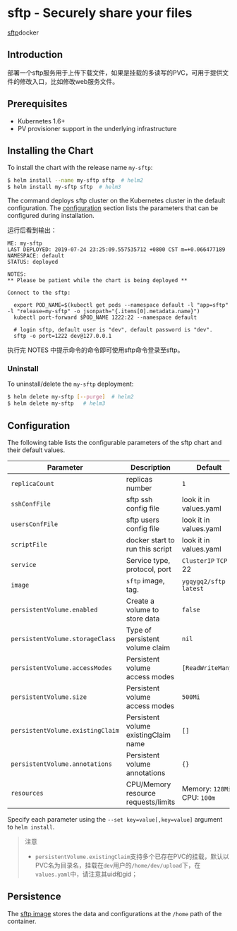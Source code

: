 # sftp - Securely share your files

[sftp](https://github.com/ygqygq2/sftp)docker

## Introduction

部署一个sftp服务用于上传下载文件，如果是挂载的多读写的PVC，可用于提供文件的修改入口，比如修改web服务文件。

## Prerequisites

- Kubernetes 1.6+
- PV provisioner support in the underlying infrastructure

## Installing the Chart 

To install the chart with the release name `my-sftp`:

```bash
$ helm install --name my-sftp sftp  # helm2
$ helm install my-sftp sftp  # helm3
```

The command deploys sftp cluster on the Kubernetes cluster in the default configuration. The [configuration](#configuration) section lists the parameters that can be configured during installation.

运行后看到输出：
```
ME: my-sftp
LAST DEPLOYED: 2019-07-24 23:25:09.557535712 +0800 CST m=+0.066477189
NAMESPACE: default
STATUS: deployed

NOTES:
** Please be patient while the chart is being deployed **

Connect to the sftp:

  export POD_NAME=$(kubectl get pods --namespace default -l "app=sftp" -l "release=my-sftp" -o jsonpath="{.items[0].metadata.name}")
  kubectl port-forward $POD_NAME 1222:22 --namespace default

  # login sftp, default user is "dev", default password is "dev".
  sftp -o port=1222 dev@127.0.0.1
```

执行完 NOTES 中提示命令的命令即可使用sftp命令登录至sftp。

### Uninstall

To uninstall/delete the `my-sftp` deployment:

```bash
$ helm delete my-sftp [--purge]  # helm2
$ helm delete my-sftp   # helm3
```

## Configuration

The following table lists the configurable parameters of the sftp chart and their default values.

| Parameter                  | Description                         | Default                                |
| -----------------------    | ----------------------------------- | -------------------------------------- |
| `replicaCount`             | replicas number                     | `1`                                    |
| `sshConfFile`              | sftp ssh config file                | look it in values.yaml                 |
| `usersConfFile`            | sftp users config file              | look it in values.yaml                 |
| `scriptFile`               | docker start to run this script     | look it in values.yaml                 |
| `service`                  | Service type, protocol, port        | `ClusterIP` `TCP` 22                   |
| `image`                    | `sftp` image, tag.          | `ygqygq2/sftp` `latest`                        |
| `persistentVolume.enabled` | Create a volume to store data       | `false`                                |
| `persistentVolume.storageClass` | Type of persistent volume claim     | `nil`                             |
| `persistentVolume.accessModes`  | Persistent volume access modes      | `[ReadWriteMany]`                 |
| `persistentVolume.size`         | Persistent volume access modes      | `500Mi`                                |
| `persistentVolume.existingClaim`| Persistent volume existingClaim name| `[]`                              |
| `persistentVolume.annotations`  | Persistent volume annotations       | `{}`                              |
| `resources`                | CPU/Memory resource requests/limits | Memory: `128Mi`, CPU: `100m`           |

Specify each parameter using the `--set key=value[,key=value]` argument to `helm install`.

>注意
> * `persistentVolume.existingClaim`支持多个已存在PVC的挂载，默认以PVC名为目录名，挂载在`dev`用户的`/home/dev/upload`下，在`values.yaml`中，请注意其uid和gid；

## Persistence

The [sftp image](https://github.com/ygqygq2/sftp) stores the data and configurations at the `/home` path of the container.

